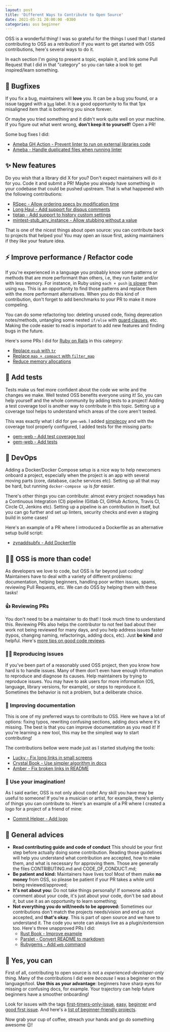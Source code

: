 ```yaml
---
layout: post
title: 'Different Ways to Contribute to Open Source'
date: 2021-05-31 20:00:00 -0300
categories: oss beginner
---
```


OSS is a wonderful thing! I was so grateful for the things I used that I started contributing to OSS
as a retribution! If you want to get started with OSS contributions, here's several ways to do it.

In each section I'm going to present a topic, explain it, and link some Pull Request that I did in
that "category" so you can take a look to get inspired/learn something.

## 🐛 Bugfixes

If you fix a bug, maintainers will **love** you. It can be a bug you found, or a issue tagged with a
[`bug`][bug-issues] label. It is a good opportunity to fix that 1px misaligned item that is
bothering you since forever.

Or maybe you tried something and it didn't work quite well on your machine. If you figure out what
went wrong, **don't keep it to yourself**! Open a PR!

Some bug fixes I did:

- [Ameba GH Action - Prevent linter to run on external libraries code](https://github.com/crystal-ameba/github-action/pull/9)
- [Ameba - Handle duplicated files when running linter](https://github.com/crystal-ameba/ameba/pull/151)

## ✨ New features

Do you wish that a library did X for you? Don't expect maintainers will do it for you. Code it and
submit a PR! Maybe you already have something in your codebase that could be pushed upstream. That
is what happened with the following contributions:

- [RSpec - Allow ordering specs by modification time](https://github.com/rspec/rspec-core/pull/2778)
- [Long Haul - Add support for disqus comments](https://github.com/brianmaierjr/long-haul/pull/78)
- [tiptap - Add support to history custom settings](https://github.com/ueberdosis/tiptap/pull/213)
- [mintest-stub_any_instance - Allow stubbing without a value](https://github.com/codeodor/minitest-stub_any_instance/pull/13/files)

That is one of the nicest things about open source: you can contribute back to projects that helped
you! You may open an issue first, asking maintainers if they like your feature idea.

## ⚡ Improve performance / Refactor code

If you're experienced in a language you probably know some patterns or methods that are more performant than others,
i.e, they run faster and/or with less memory. For instance, in Ruby using `each + push` [is slower][each-map] than using
`map`. This is an opportunity to find those patterns and replace them with the more performant alternatives. When you do
this kind of contribution, don't forget to add benchmarks to your PR to make it more compeling.

You can do some refactoring too: deleting unused code, fixing deprecation notes/methods, untangling some nested
`if/else` with [guard clauses][guards], etc. Making the code easier to read is important to add new features and finding
bugs in the future.

Here's some PRs I did for [Ruby on Rails](https://rubyonrails.org/) in this category:

- [Replace `gsub` with `tr`](https://github.com/rails/rails/pull/42054)
- [Replace `map + compact` with `filter_map`](https://github.com/rails/rails/pull/42053)
- [Reduce memory allocations](https://github.com/rails/rails/pull/41335)

## 🧪 Add tests

Tests make us feel more confident about the code we write and the changes we make. Well tested OSS benefits everyone
using it! So, you can help yourself and the whole community by adding tests to a project! Adding a test coverage tool is
another way to contribute in this topic. Setting up a coverage tool helps to understand which areas of the core aren't
tested.

This was exactly what I did for `gem-web`. I added [simplecov](https://github.com/simplecov-ruby/simplecov) and with the
coverage tool properly configured, I added tests for the missing parts:

- [gem-web - Add test coverage tool](https://github.com/bitboxer/gem-web/pull/5)
- [gem-web - Add tests](https://github.com/bitboxer/gem-web/pull/6)

## 🐋 DevOps

Adding a Docker/Docker Compose setup is a nice way to help newcomers onboard a project, especially when the project is
an app with several moving parts (core, database, cache services etc). Setting up all that may be hard, but running
`docker-compose up` is _far_ easier.

There's other things you can contribute: almost every project nowadays has a Continuous Integration (CI) pipeline
(Gitlab CI, GitHub Actions, Travis CI, Circle CI, Jenkins etc). Setting up a pipeline is an contribution in itself, but
you can go further and set up linters, security checks and even a staging build in some cases!

Here's an example of a PR where I introduced a Dockerfile as an alternative setup build script:

- [zynaddsubfx - Add Dockerfile](https://github.com/zynaddsubfx/zyn-fusion-build/pull/29)

## 👩‍💻 OSS is more than code!

As developers we love to code, but OSS is far beyond just coding! Maintainers have to deal with a variety of different
problems: documentation, helping beginners, handling poor written issues, spams, reviewing Pull Requests, etc. We can do
OSS by helping them with these tasks!

### 👍 Reviewing PRs

You don't need to be a maintainer to do that! I took much time to understand this. Reviewing PRs also helps the
contributor to not feel bad about their work not being reviewed for many days, and you help address issues faster
(typos, changing naming, refactorings, adding docs, etc). Just **be kind** and helpful. Here's [more tips on good code
reviews](https://stackoverflow.blog/2019/09/30/how-to-make-good-code-reviews-better/).

### 🕵️‍♂️ Reproducing issues

If you've been part of a reasonably used OSS project, then you know how hard is to handle issues. Many of them don't
even have enough information to reproduce and diagnose its causes. Help maintainers by trying to reproduce issues. You
may have to ask users for more information (OS, language, library versions, for example), or steps to reproduce it.
Sometimes the behavior is not a problem, but a deliberate choice.

### 📝 Improving documentation

This is one of my preferred ways to contributo to OSS. Here we have a lot of options: fixing typos, rewriting confusing
sections, adding docs where it's missing. The best is that you can improve documentation as you read it! If you're
learning a new tool, this may be the simplest way to start contributing!

The contributions bellow were made just as I started studying the tools:

- [Lucky - Fix long links in small screens](https://github.com/luckyframework/website/pull/305)
- [Crystal Book - Use simpler algorithm in docs](https://github.com/crystal-lang/crystal-book/pull/394)
- [Amber - Fix broken links in README](https://github.com/amberframework/amber/pull/1153)

### 🎨 Use your imagination!

As I said earlier, OSS is not only about code! Any skill you have may be useful to someone! If you're a musician or
artist, for example, there's plenty of things you can contribute to. Here's an example of a PR where I created a logo
for a project of a friend of mine:

- [Commit Helper - Add logo](https://github.com/andre-filho/commit-helper/pull/27)

## 🎯 General advices

- **Read contributing guide and code of conduct** This should be your first step before actually doing some
  contribution. Reading those guidelines will help you understand what contribution are accepted, how to make them, and
  what is necessary for approving them. Those are generally the files CONTRIBUTING.md and CODE_OF_CONDUCT.md;
- **Be patient and kind:** Maintainers have lives too! Most of them make **no money** from OSS, so please be patient if your PR takes a while until being reviewed/approved;
- **It's not about you:** Do not take things personally! If someone adds a comment about your code, it's just about your
  code, don't be sad about it, but use it as an opportunity to learn something;
- **Not everything you do will/needs to be approved:** Sometimes our contributions don't match the projects needs/vision
  and end up not accepted, and **that's okay**. This is part of open source and we have to understand it. The code you
  wrote can always live as a plugin/extension too. Here's three unapproved PRs I did:
  - [Rust Book - Improve example][unapproved-rustbook]
  - [Parslet - Convert README to markdown][unapproved-parslet]
  - [Rubygems - Add `web` command][unapproved-rubygems]

## 💪 Yes, you can

First of all, contributing to open source is not a _experienced-developer-only_ thing. Many of the contributions I did
were _because_ I was a beginner on the language/tool. **Use this as your advantage**: beginners have sharp eyes for
missing or confusing docs, for example. Your trajectory can help future beginners have a smoother onboarding!

Look for issues with the tags [first-timers-only-issue], [easy][easy-issue], [beginner][beginner-issue] and [good first
issue][good-issue]. And here's a [list of beginner-friendly projects](https://github.com/MunGell/awesome-for-beginners).

Now grab your cup of coffee, streach your hands and go do something awesome 😉!

[bug-issues]: https://github.com/search?q=label%3Abug&type=Issues
[easy-issue]: https://github.com/search?q=label%3Aeasy&type=Issues
[beginner-issue]: https://github.com/search?q=label%3Abeginner&type=Issues
[good-issue]: https://github.com/search?q=label%3A%22good+first+issue%22&type=Issues
[first-timers-only-issue]: https://github.com/search?q=label%3Afirst-timers-only&type=Issues
[unapproved-rustbook]: https://github.com/rust-lang/book/pull/2673
[unapproved-parslet]: https://github.com/kschiess/parslet/pull/200
[unapproved-rubygems]: https://github.com/rubygems/rubygems/pull/2835
[guards]: https://refactoring.com/catalog/replaceNestedConditionalWithGuardClauses.html
[each-map]: https://github.com/JuanitoFatas/fast-ruby#enumerableeach--push-vs-enumerablemap-code
